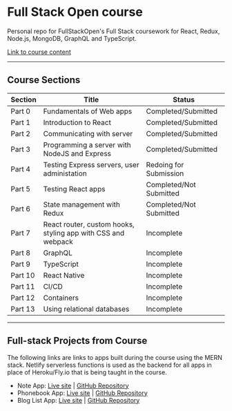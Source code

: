 # Full Stack Open course

Personal repo for FullStackOpen's Full Stack coursework for React, Redux, Node.js, MongoDB, GraphQL and TypeScript.

[Link to course content](https://fullstackopen.com/en/#course-contents)

- - - -

## Course Sections

| Section | Title | Status |
| --------| ----- | ---------- |
| Part 0  | Fundamentals of Web apps | Completed/Submitted |
| Part 1  | Introduction to React | Completed/Submitted |
| Part 2  | Communicating with server | Completed/Submitted |
| Part 3  | Programming a server with NodeJS and Express | Completed/Submitted |
| Part 4  | Testing Express servers, user administation | Redoing for Submission |
| Part 5  | Testing React apps | Completed/Not Submitted |
| Part 6  | State management with Redux | Completed/Not Submitted |
| Part 7  | React router, custom hooks, styling app with CSS and webpack | Incomplete |
| Part 8  | GraphQL | Incomplete |
| Part 9  | TypeScript |  Incomplete |
| Part 10  | React Native | Incomplete |
| Part 11  | CI/CD | Incomplete |
| Part 12  | Containers | Incomplete |
| Part 13  | Using relational databases | Incomplete |

- - - -

## Full-stack Projects from Course

The following links are links to apps built during the course using the MERN stack. Netlify serverless functions is used as the backend for all apps in place of Heroku/Fly.io that is being taught in the course.

- Note App: [Live site](https://khl-note-app.netlify.app/) | [GitHub Repository](https://github.com/leekahung/fullstackopen-note-app)
- Phonebook App: [Live site](https://khl-phonebook-app.netlify.app/) | [GitHub Repository](https://github.com/leekahung/fullstackopen-phonebook-app)
- Blog List App: [Live site](https://khl-bloglist-app.netlify.app/) | [GitHub Repository](https://github.com/leekahung/fullstackopen-bloglist-app)
